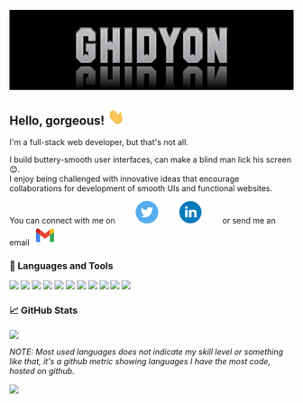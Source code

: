 [![Header](https://github.com/Ghidyon/Ghidyon/blob/main/readme_header.jpg)](https://github.com/Ghidyon)

## Hello, gorgeous! <img src="https://github.com/Ghidyon/Ghidyon/blob/main/wave.gif" width="30px">
I'm a full-stack web developer, but that's not all.

I build buttery-smooth user interfaces, can make a blind man lick his screen 😊.<br />
I enjoy being challenged with innovative ideas that encourage collaborations for development of smooth UIs and functional websites.

You can connect with me on &ensp; &ensp; &ensp; [![Go to Twitter](https://github.com/Ghidyon/Ghidyon/blob/main/icons/twitter.svg)](https://twitter.com/ghidyon_) &ensp; &ensp; &ensp; [![Go to LinkedIn](https://github.com/Ghidyon/Ghidyon/blob/main/icons/linkedin.svg)](https://linkedin.com/in/gideonakunana) &ensp; &ensp; &ensp; or send me an email [![mail](https://github.com/Ghidyon/Ghidyon/blob/main/icons/gmail.svg)](mailto:gideonakunana@gmail.com)

### 🔧 Languages and Tools

![](https://img.shields.io/badge/JavaScript-informational?style=flat&logo=javascript&logoColor=F7DF1E&color=238636&labelColor=21262d)
![](https://img.shields.io/badge/PHP-informational?style=flat&logo=php&logoColor=777BB4&color=238636&labelColor=21262d)
![](https://img.shields.io/badge/MySQL-informational?style=flat&logo=mysql&logoColor=4479A1&color=238636&labelColor=21262d)
![](https://img.shields.io/badge/jQuery-informational?style=flat&logo=jquery&logoColor=0769AD&color=238636&labelColor=21262d)
![](https://img.shields.io/badge/Materialize-informational?style=flat&color=238636&labelColor=21262d)
![](https://img.shields.io/badge/Bootstrap-informational?style=flat&logo=bootstrap&logoColor=7952B3&color=238636&labelColor=21262d)
![](https://img.shields.io/badge/Figma-informational?style=flat&logo=figma&logoColor=f0f6fc&color=238636&labelColor=21262d)
![](https://img.shields.io/badge/Photoshop-informational?style=flat&logo=adobe-photoshop&logoColor=31A8FF&color=238636&labelColor=21262d)
![](https://img.shields.io/badge/GIT-informational?style=flat&logo=git&logoColor=F05032&color=238636&labelColor=21262d)
![](https://img.shields.io/badge/GitHub-informational?style=flat&logo=github&logoColor=f0f6fc&color=238636&labelColor=21262d)
![](https://img.shields.io/badge/VS%20Code-informational?style=flat&logo=visual-studio-code&logoColor=007ACC&color=238636&labelColor=21262d)

### 📈 GitHub Stats

<img align="center" src="https://github-readme-stats.vercel.app/api?username=Ghidyon&theme=dark&show_icons=true&custom_title=Activity%20Stats&title_color=40c463&text_color=b9c1c9&bg_color=161b22&hide_border=true&icon_color=40c463"/>

*NOTE: Most used languages does not indicate my skill level or something like that, it's a github metric showing languages I have the most code, hosted on github.*

<img align="center" src="https://github-readme-stats.vercel.app/api/top-langs/?username=Ghidyon&theme=dark&hide_border=true&text_color=b9c1c9&bg_color=161b22&title_color=40c463&layout=compact"/>
